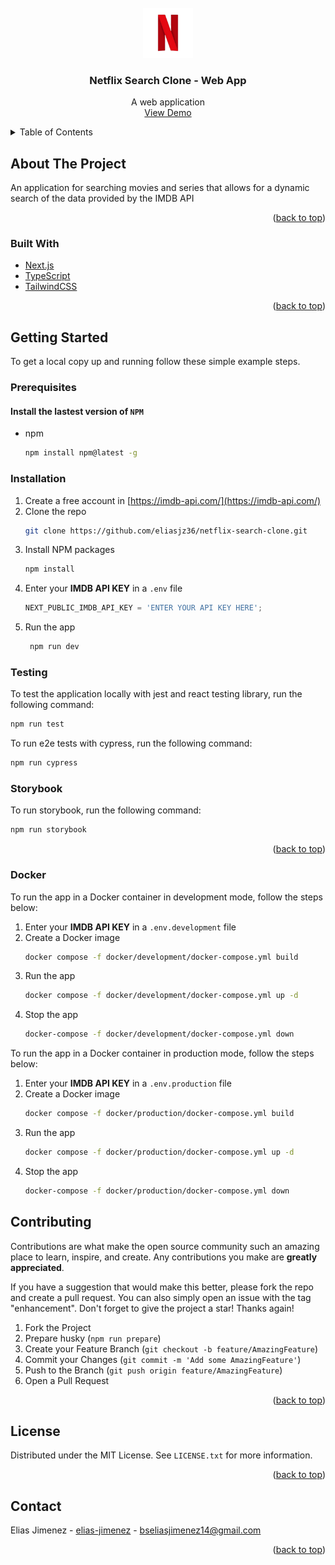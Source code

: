 <!-- PROJECT LOGO -->
<br />
<div align="center">
  <img src="./public/favicon.svg" alt="Logo" width="80" height="80">

  <h3 align="center">Netflix Search Clone - Web App</h3>

  <p align="center">
    A web application
    <br />
    <a href="https://netflix-eliasjz36.vercel.app/">View Demo</a>
  </p>
</div>

<!-- TABLE OF CONTENTS -->
<details>
  <summary>Table of Contents</summary>
  <ol>
    <li>
      <a href="#about-the-project">About The Project</a>
      <ul>
        <li><a href="#built-with">Built With</a></li>
      </ul>
    </li>
    <li>
      <a href="#getting-started">Getting Started</a>
      <ul>
        <li><a href="#prerequisites">Prerequisites</a></li>
        <li><a href="#installation">Installation</a></li>
        <li><a href="#testing">Testing</a></li>
        <li><a href="#storybook">Storybook</a></li>
        <li><a href="#docker">Docker</a></li>
      </ul>
    </li>
    <li><a href="#contributing">Contributing</a></li>
    <li><a href="#license">License</a></li>
    <li><a href="#contact">Contact</a></li>
  </ol>
</details>

<!-- ABOUT THE PROJECT -->

## About The Project

An application for searching movies and series that allows for a dynamic search of the data provided by the IMDB API

<p align="right">(<a href="#top">back to top</a>)</p>

### Built With

- [Next.js](https://nextjs.org/)
- [TypeScript](https://www.typescriptlang.org/)
- [TailwindCSS](https://tailwindcss.com/)

<p align="right">(<a href="#top">back to top</a>)</p>

<!-- GETTING STARTED -->

## Getting Started

To get a local copy up and running follow these simple example steps.

### Prerequisites

#### Install the lastest version of `NPM`

- npm
  ```sh
  npm install npm@latest -g
  ```

### Installation

1. Create a free account in [https://imdb-api.com/](https://imdb-api.com/)
2. Clone the repo
   ```sh
   git clone https://github.com/eliasjz36/netflix-search-clone.git
   ```
3. Install NPM packages
   ```sh
   npm install
   ```
4. Enter your **IMDB API KEY** in a `.env` file
   ```js
   NEXT_PUBLIC_IMDB_API_KEY = 'ENTER YOUR API KEY HERE';
   ```
5. Run the app
   ```sh
    npm run dev
   ```

### Testing

To test the application locally with jest and react testing library, run the following command:

```sh
npm run test
```

To run e2e tests with cypress, run the following command:

```sh
npm run cypress
```

### Storybook

To run storybook, run the following command:

```sh
npm run storybook
```

<p align="right">(<a href="#top">back to top</a>)</p>

### Docker

To run the app in a Docker container in development mode, follow the steps below:

1. Enter your **IMDB API KEY** in a `.env.development` file
2. Create a Docker image
   ```sh
   docker compose -f docker/development/docker-compose.yml build
   ```
3. Run the app
   ```sh
   docker compose -f docker/development/docker-compose.yml up -d
   ```
4. Stop the app
   ```sh
   docker-compose -f docker/development/docker-compose.yml down
   ```

To run the app in a Docker container in production mode, follow the steps below:

1. Enter your **IMDB API KEY** in a `.env.production` file
2. Create a Docker image
   ```sh
   docker compose -f docker/production/docker-compose.yml build
   ```
3. Run the app
   ```sh
   docker compose -f docker/production/docker-compose.yml up -d
   ```
4. Stop the app
   ```sh
   docker-compose -f docker/production/docker-compose.yml down
   ```

<!-- CONTRIBUTING -->

## Contributing

Contributions are what make the open source community such an amazing place to learn, inspire, and create. Any contributions you make are **greatly appreciated**.

If you have a suggestion that would make this better, please fork the repo and create a pull request. You can also simply open an issue with the tag "enhancement". Don't forget to give the project a star! Thanks again!

1. Fork the Project
2. Prepare husky (`npm run prepare`)
3. Create your Feature Branch (`git checkout -b feature/AmazingFeature`)
4. Commit your Changes (`git commit -m 'Add some AmazingFeature'`)
5. Push to the Branch (`git push origin feature/AmazingFeature`)
6. Open a Pull Request

<p align="right">(<a href="#top">back to top</a>)</p>

<!-- LICENSE -->

## License

Distributed under the MIT License. See `LICENSE.txt` for more information.

<p align="right">(<a href="#top">back to top</a>)</p>

<!-- CONTACT -->

## Contact

Elias Jimenez - [elias-jimenez](https://www.linkedin.com/in/elias-jimenez/) - bseliasjimenez14@gmail.com

<p align="right">(<a href="#top">back to top</a>)</p>
